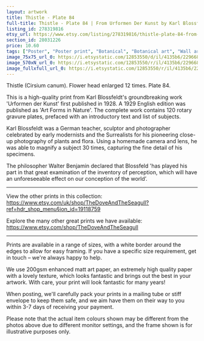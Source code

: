 ```yaml
---
layout: artwork
title: Thistle - Plate 84 
full-title: Thistle - Plate 84 | From Urformen Der Kunst by Karl Blossfeldt | Vintage botanical photographic print
listing_id: 278319816
etsy_url: https://www.etsy.com/listing/278319816/thistle-plate-84-from-urformen-der-kunst?utm_source=ds&utm_medium=api&utm_campaign=api
section_id: 28031226
price: 10.60
tags: ["Poster", "Poster print", "Botanical", "Botanical art", "Wall art", "Botanical poster", "Photograph", "Vintage", "Black and white", "Sepia", "Minimal", "Plant", "High quality print"]
image_75x75_url_0: https://i.etsystatic.com/12853550/d/il/4135b6/2296684062/il_75x75.2296684062_1msa.jpg?version=0
image_570xN_url_0: https://i.etsystatic.com/12853550/r/il/4135b6/2296684062/il_570xN.2296684062_1msa.jpg
image_fullxfull_url_0: https://i.etsystatic.com/12853550/r/il/4135b6/2296684062/il_fullxfull.2296684062_1msa.jpg
---
```

Thistle (Cirsium canum). Flower head enlarged 12 times. Plate 84.

This is a high-quality print from Karl Blossfeldt&#39;s groundbreaking work &#39;Urformen der Kunst&#39; first published in 1928. A 1929 English edition was published as &#39;Art Forms in Nature&#39;. The complete work contains 120 rotary gravure plates, prefaced with an introductory text and list of subjects.

Karl Blossfeldt was a German teacher, sculptor and photographer celebrated by early modernists and the Surrealists for his pioneering close-up photography of plants and flora. Using a homemade camera and lens, he was able to magnify a subject 30 times, capturing the fine detail of his specimens.

The philosopher Walter Benjamin declared that Blossfeld &#39;has played his part in that great examination of the inventory of perception, which will have an unforeseeable effect on our conception of the world’. 

---

View the other prints in this collection: https://www.etsy.com/uk/shop/TheDoveAndTheSeagull?ref=hdr_shop_menu§ion_id=19118759

Explore the many other great prints we have available: https://www.etsy.com/shop/TheDoveAndTheSeagull

---

Prints are available in a range of sizes, with a white border around the edges to allow for easy framing. If you have a specific size requirement, get in touch – we&#39;re always happy to help.

We use 200gsm enhanced matt art paper, an extremely high quality paper with a lovely texture, which looks fantastic and brings out the best in your artwork. With care, your print will look fantastic for many years!

When posting, we&#39;ll carefully pack your prints in a mailing tube or stiff envelope to keep them safe, and we aim have them on their way to you within 3-7 days of receiving your payment.

Please note that the actual item colours shown may be different from the photos above due to different monitor settings, and the frame shown is for illustrative purposes only.
